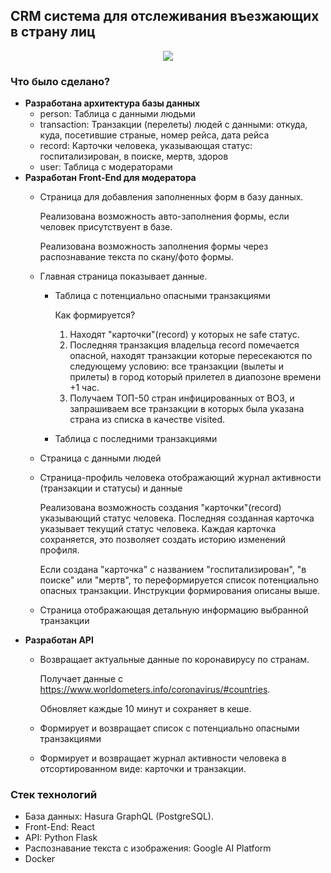 ## CRM система для отслеживания въезжающих в страну лиц
<p align="center"> 
    <img src="https://image.freepik.com/free-vector/mobile-app-development-background_73903-295.jpg">
</p>

### Что было сделано?

- **Разработана архитектура базы данных**
    - person: Таблица с данными людьми
    - transaction: Транзакции (перелеты) людей с данными: откуда, куда, посетившие страные, номер рейса, дата рейса
    - record: Карточки человека, указывающая статус: госпитализирован, в поиске, мертв, здоров
    - user: Таблица с модераторами
- **Разработан Front-End для модератора**
    - Страница для добавления заполненных форм в базу данных.

        Реализована возможность авто-заполнения формы, если человек присутствуент в базе.

        Реализована возможность заполнения формы через распознавание текста по скану/фото формы.
    - Главная страница показывает данные.
        - Таблица с потенциально опасными транзакциями
        
            Как формируется?
            1. Находят "карточки"(record) у которых не safe статус.
            2. Последняя транзакция владельца record помечается опасной, находят транзакции которые пересекаются по следующему условию: все транзакции (вылеты и прилеты) в город который прилетел в диапозоне времени +1 час.
            3. Получаем ТОП-50 стран инфицированных от ВОЗ, и запрашиваем все транзакции в которых была указана страна из списка в качестве visited.
        - Таблица с последними транзакциями
    - Страница с данными людей
    - Страница-профиль человека отображающий журнал активности (транзакции и статусы) и данные
    
        Реализована возможность создания "карточки"(record) указывающий статус человека. Последняя созданная карточка указывает текущий статус человека.
        Каждая карточка сохраняется, это позволяет создать историю изменений профиля.
    
        Если создана "карточка" с названием "госпитализирован", "в поиске" или "мертв", то переформируется список потенциально опасных транзакции. Инструкции формирования описаны выше.
    - Страница отображающая детальную информацию выбранной транзакции
- **Разработан API**
    - Возвращает актуальные данные по коронавирусу по странам.
    
        Получает данные с https://www.worldometers.info/coronavirus/#countries.

        Обновляет каждые 10 минут и сохраняет в кеше.
    - Формирует и возвращает список с потенциально опасными транзакциями
    - Формирует и возвращает журнал активности человека в отсортированном виде: карточки и транзакции.


### Стек технологий

- База данных: Hasura GraphQL (PostgreSQL).
- Front-End: React
- API: Python Flask
- Распознавание текста с изображения: Google AI Platform
- Docker
